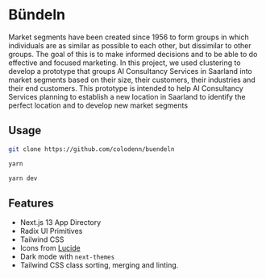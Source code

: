# Bündeln
Market segments have been created since 1956 to
form groups in which individuals are as similar as possible to
each other, but dissimilar to other groups. The goal of this is
to make informed decisions and to be able to do effective and
focused marketing. In this project, we used clustering to develop
a prototype that groups AI Consultancy Services in Saarland
into market segments based on their size, their customers, their
industries and their end customers. This prototype is intended to
help AI Consultancy Services planning to establish a new location
in Saarland to identify the perfect location and to develop new
market segments

## Usage

```bash
git clone https://github.com/colodenn/buendeln
```

```bash
yarn
```

```bash
yarn dev
```

## Features
- Next.js 13 App Directory
- Radix UI Primitives
- Tailwind CSS
- Icons from [Lucide](https://lucide.dev)
- Dark mode with `next-themes`
- Tailwind CSS class sorting, merging and linting.


